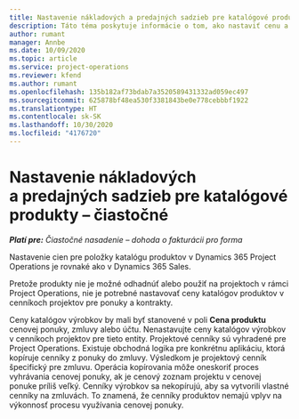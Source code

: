 ```yaml
---
title: Nastavenie nákladových a predajných sadzieb pre katalógové produkty – čiastočné
description: Táto téma poskytuje informácie o tom, ako nastaviť cenu a sadzby predaja pre položky v katalógu produktov.
author: rumant
manager: Annbe
ms.date: 10/09/2020
ms.topic: article
ms.service: project-operations
ms.reviewer: kfend
ms.author: rumant
ms.openlocfilehash: 135b182af73bdab7a3520589431332ad059ec497
ms.sourcegitcommit: 625878bf48ea530f3381843be0e778cebbbf1922
ms.translationtype: HT
ms.contentlocale: sk-SK
ms.lasthandoff: 10/30/2020
ms.locfileid: "4176720"
---
```

# <a name="set-up-cost-and-sales-rates-for-catalog-products---lite"></a>Nastavenie nákladových a predajných sadzieb pre katalógové produkty – čiastočné

_**Platí pre:** Čiastočné nasadenie – dohoda o fakturácii pro forma_


Nastavenie cien pre položky katalógu produktov v Dynamics 365 Project Operations je rovnaké ako v Dynamics 365 Sales.

Pretože produkty nie je možné odhadnúť alebo použiť na projektoch v rámci Project Operations, nie je potrebné nastavovať ceny katalógov produktov v cenníkoch projektov pre ponuky a kontrakty.

Ceny katalógov výrobkov by mali byť stanovené v poli **Cena produktu** cenovej ponuky, zmluvy alebo účtu. Nenastavujte ceny katalógov výrobkov v cenníkoch projektov pre tieto entity. Projektové cenníky sú vyhradené pre Project Operations. Existuje obchodná logika pre konkrétnu aplikáciu, ktorá kopíruje cenníky z ponuky do zmluvy. Výsledkom je projektový cenník špecifický pre zmluvu. Operácia kopírovania môže oneskoriť proces vyhrávania cenovej ponuky, ak je cenový zoznam projektu v cenovej ponuke príliš veľký. Cenníky výrobkov sa nekopírujú, aby sa vytvorili vlastné cenníky na zmluvách. To znamená, že cenníky produktov nemajú vplyv na výkonnosť procesu využívania cenovej ponuky.

